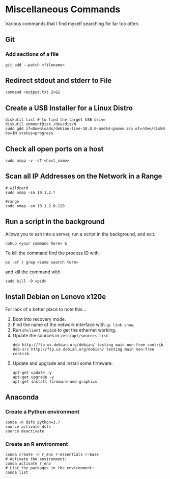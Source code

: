# Miscellaneous Commands
Various commands that I find myself searching for far too often.

## Git

### Add sections of a file
```
git add --patch <filename>
```

## Redirect stdout and stderr to File
```
command >output.txt 2>&1
```

## Create a USB Installer for a Linux Distro
```
diskutil list # to find the target USB drive
diskutil unmountDisk /dev/diskN
sudo gdd if=Downloads/debian-live-10.0.0-amd64-gnome.iso of=/dev/diskN bs=1M status=progress
```

## Check all open ports on a host
```
sudo nmap -v -sT <host_name>
```

## Scan all IP Addresses on the Network in a Range
```
# wildcard
sudo nmap -sn 10.1.2.*
 
#range
sudo nmap -sn 10.1.2.0-128
```

## Run a script in the background

Allows you to ssh into a server, run a script in the background, and exit.
```
nohup <your command here> &
```

To kill the command find the process ID with
```
ps -ef | grep <some search term>
```

and kill the command with
```
sudo kill -9 <pid>
```

## Install Debian on Lenovo x120e
For lack of a better place to note this...

1. Boot into recovery mode.
2. Find the name of the network interface with `ip link show`.
3. Run `dhclient enp1s0` to get the ethernet working.
4. Update the sources in `/etc/apt/sources.list`.
    ```
    deb http://ftp.us.debian.org/debian/ testing main non-free contrib
    deb-src http://ftp.us.debian.org/debian/ testing main non-free contrib
    ```
5. Update and upgrade and install some firmware.
    ```
    apt-get update -y
    apt-get upgrade -y
    apt-get install firmware-amd-graphics
    ```

## Anaconda

### Create a Python environment
```
conda -n dsfs python=3.7
source activate dsfs
source deactivate
```
### Create an R environment
```
conda create -n r_env r-essentials r-base
# Activate the environment:
conda activate r_env
# List the packages in the environment:
conda list
```
